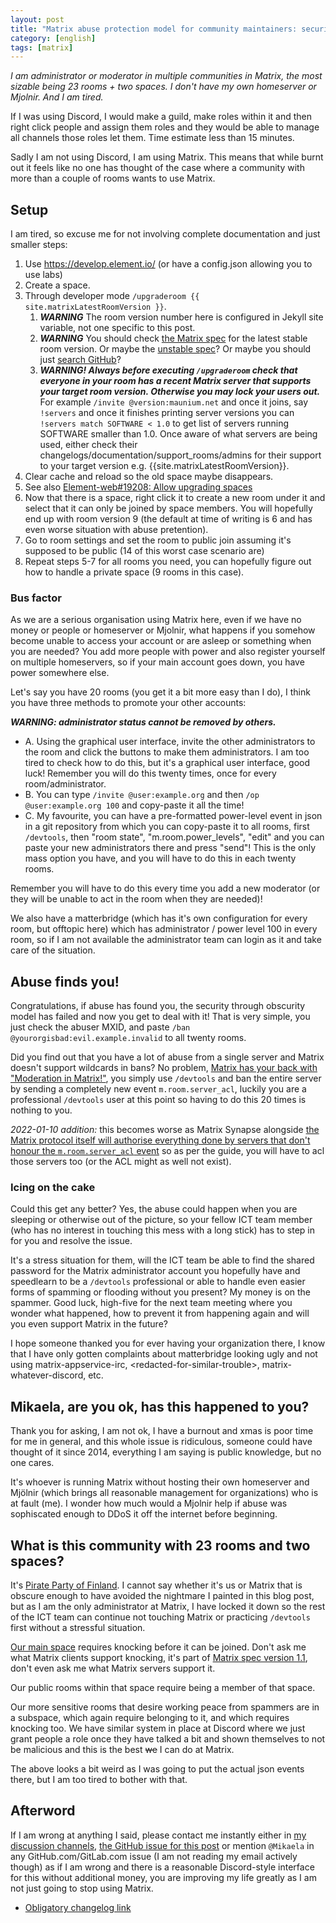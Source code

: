 ```yaml
---
layout: post
title: "Matrix abuse protection model for community maintainers: security by obscurity"
category: [english]
tags: [matrix]
---
```


*I am administrator or moderator in multiple communities in Matrix, the most sizable
 being 23 rooms + two spaces. I don't have my own homeserver or Mjolnir. And I am tired.*

If I was using Discord, I would make a guild, make roles within it and then
right click people and assign them roles and they would be able to manage all
channels those roles let them. Time estimate less than 15 minutes.

Sadly I am not using Discord, I am using Matrix. This means that while burnt out
it feels like no one has thought of the case where a community with more than
a couple of rooms wants to use Matrix.

## Setup

I am tired, so excuse me for not involving complete documentation and just
smaller steps:

1. Use https://develop.element.io/ (or have a config.json allowing you to use
   labs)
2. Create a space.
3. Through developer mode `/upgraderoom {{ site.matrixLatestRoomVersion }}`.
   1. ***WARNING*** The room version number here is configured in Jekyll site
      variable, not one specific to this post.
   2. ***WARNING*** You should check [the Matrix spec](https://spec.matrix.org/latest/rooms/)
      for the latest stable room version. Or maybe the [unstable spec](https://spec.matrix.org/unstable/rooms/)?
      Or maybe you should just [search GitHub](https://github.com/matrix-org/matrix-spec-proposals/issues?q=room%20version)?
   3. ***WARNING! Always before executing `/upgraderoom` check that everyone in your room has a recent Matrix server that supports your target room version. Otherwise you may lock your users out.*** For example `/invite @version:maunium.net` and once it joins, say
`!servers` and once it finishes printing server versions you can `!servers match SOFTWARE < 1.0` to get list of servers running SOFTWARE smaller than 1.0. Once aware of what servers are being used, either check their changelogs/documentation/support_rooms/admins for their support to your target version e.g. {{site.matrixLatestRoomVersion}}.
4. Clear cache and reload so the old space maybe disappears.
5. See also [Element-web#19208: Allow upgrading spaces](https://github.com/vector-im/element-web/issues/19208)
6. Now that there is a space, right click it to create a new room under it and
   select that it can only be joined by space members. You will hopefully end up
   with room version 9 (the default at time of writing is 6 and has even worse
   situation with abuse pretention).
7. Go to room settings and set the room to public join assuming it's supposed
   to be public (14 of this worst case scenario are)
8. Repeat steps 5-7 for all rooms you need, you can hopefully figure out how
   to handle a private space (9 rooms in this case).

### Bus factor

As we are a serious organisation using Matrix here, even if we have no money
or people or homeserver or Mjolnir, what happens if you somehow become unable
to access your account or are asleep or something when you are needed? You add
more people with power and also register yourself on multiple homeservers, so
if your main account goes down, you have power somewhere else.

Let's say you have 20 rooms (you get it a bit more easy than I do), I think
you have three methods to promote your other accounts:

***WARNING: administrator status cannot be removed by others.***

* A. Using the graphical user interface, invite the other administrators to
  the room and click the buttons to make them administrators. I am too tired
  to check how to do this, but it's a graphical user interface, good luck!
  Remember you will do this twenty times, once for every room/administrator.
* B. You can type `/invite @user:example.org` and then `/op @user:example.org 100`
  and copy-paste it all the time!
* C. My favourite, you can have a pre-formatted power-level event in json in
  a git repository from which you can copy-paste it to all rooms, first `/devtools`,
  then "room state", "m.room.power_levels", "edit" and you can paste your new
  administrators there and press "send"! This is the only mass option you have,
  and you will have to do this in each twenty rooms.

Remember you will have to do this every time you add a new moderator (or they
will be unable to act in the room when they are needed)!

We also have a matterbridge (which has it's own configuration for every room, but
offtopic here) which has administrator / power level 100 in every room, so if
I am not available the administrator team can login as it and take care of
the situation.

## Abuse finds you!

Congratulations, if abuse has found you, the security through obscurity model
has failed and now you get to deal with it! That is very simple, you just check
the abuser MXID, and paste `/ban @yourorgisbad:evil.example.invalid` to all twenty
rooms.

Did you find out that you have a lot of abuse from a single server and Matrix
doesn't support wildcards in bans? No problem, [Matrix has your back with "Moderation in Matrix!"](https://web.archive.org/web/20211205204104/https://matrix.org/docs/guides/moderation/),
you simply use `/devtools` and ban the entire server by sending a completely new event
`m.room.server_acl`, luckily you are a professional `/devtools` user at this point
so having to do this 20 times is nothing to you.

*2022-01-10 addition:* this becomes worse as Matrix Synapse alongside [the Matrix protocol itself will authorise everything done by servers that don't honour the `m.room.server_acl` event](https://github.com/matrix-org/matrix-spec/issues/928)
so as per the guide, you will have to acl those servers too (or the ACL might as well not exist).

### Icing on the cake

Could this get any better? Yes, the abuse could happen when you are sleeping
or otherwise out of the picture, so your fellow ICT team member (who has no interest
in touching this mess with a long stick) has to step in for you and resolve the issue.

It's a stress situation for them, will the ICT team be able to find the shared
password for the Matrix administrator account you hopefully have and speedlearn
to be a `/devtools` professional or able to handle even easier forms of spamming
or flooding without you present? My money is on the spammer. Good luck, high-five
for the next team meeting where you wonder what happened, how to prevent it from
happening again and will you even support Matrix in the future?

I hope someone thanked you for ever having your organization there, I know
that I have only gotten complaints about matterbridge looking ugly and not
using matrix-appservice-irc, \<redacted-for-similar-trouble\>, matrix-whatever-discord,
etc.

## Mikaela, are you ok, has this happened to you?

Thank you for asking, I am not ok, I have a burnout and xmas is poor time for me
in general, and this whole issue is ridiculous, someone could have thought of
it since 2014, everything I am saying is public knowledge, but no one cares.

It's whoever is running Matrix without hosting their own homeserver and Mjölnir
(which brings all reasonable management for organizations) who is at fault (me).
I wonder how much would a Mjolnir help if abuse was sophiscated enough to DDoS
it off the internet before beginning.

## What is this community with 23 rooms and two spaces?

It's [Pirate Party of Finland](https://piraattipuolue.fi/en). I cannot say
whether it's us or Matrix that is obscure enough to have avoided the nightmare I
painted in this blog post, but as I am the only administrator at Matrix, I
have locked it down so the rest of the ICT team can continue not touching Matrix
or practicing `/devtools` first without a stressful situation.

[Our main space](matrix:r/space.piraatit.fi:matrix.org?action=join) requires
knocking before it can be joined. Don't ask me what Matrix clients support
knocking, it's part of [Matrix spec version 1.1](https://spec.matrix.org/v1.1/rooms/v7/#authorization-rules),
don't even ask me what Matrix servers support it.

Our public rooms within that space require being a member of that space.

Our more sensitive rooms that desire working peace from spammers are in a
subspace, which again require belonging to it, and which requires knocking too.
We have similar system in place at Discord where we just grant people a role
once they have talked a bit and shown themselves to not be malicious and this
is the best <s>we</s> I can do at Matrix.

The above looks a bit weird as I was going to put the actual json events
there, but I am too tired to bother with that.

## Afterword

If I am wrong at anything I said, please contact me instantly either in [my discussion channels](/discuss),
[the GitHub issue for this post](https://github.com/Mikaela/mikaela.github.io/issues/268)
or mention `@Mikaela` in any GitHub.com/GitLab.com issue (I am not reading my email actively though)
as if I am wrong and there is a reasonable Discord-style interface for this
without additional money, you are improving my life greatly as I am not just
going to stop using Matrix.

* [Obligatory changelog link](https://github.com/Mikaela/mikaela.github.io/commits/master/blog/_posts/2021-12-05-matrix-community-abuse-security-by-obscurity.md)

